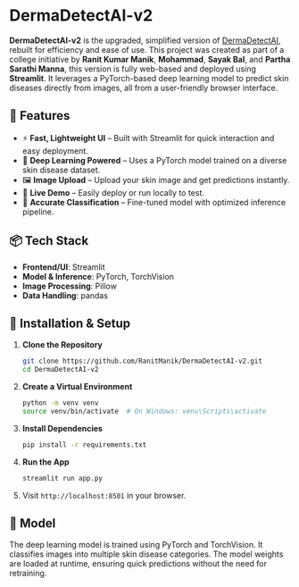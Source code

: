 # DermaDetectAI-v2

**DermaDetectAI-v2** is the upgraded, simplified version of [DermaDetectAI](https://github.com/RanitManik/DermaDetectAI), rebuilt for efficiency and ease of use. This project was created as part of a college initiative by **Ranit Kumar Manik**, **Mohammad**, **Sayak Bal**, and **Partha Sarathi Manna**, this version is fully web-based and deployed using **Streamlit**. It leverages a PyTorch-based deep learning model to predict skin diseases directly from images, all from a user-friendly browser interface.

## 🚀 Features

- ⚡ **Fast, Lightweight UI** – Built with Streamlit for quick interaction and easy deployment.
- 🧠 **Deep Learning Powered** – Uses a PyTorch model trained on a diverse skin disease dataset.
- 🖼️ **Image Upload** – Upload your skin image and get predictions instantly.
- 🧪 **Live Demo** – Easily deploy or run locally to test.
- 🎯 **Accurate Classification** – Fine-tuned model with optimized inference pipeline.

## 📦 Tech Stack

- **Frontend/UI**: Streamlit
- **Model & Inference**: PyTorch, TorchVision
- **Image Processing**: Pillow
- **Data Handling**: pandas


## 🔧 Installation & Setup

1. **Clone the Repository**
   ```bash
   git clone https://github.com/RanitManik/DermaDetectAI-v2.git
   cd DermaDetectAI-v2
   ```

2. **Create a Virtual Environment**
   ```bash
   python -m venv venv
   source venv/bin/activate  # On Windows: venv\Scripts\activate
   ```

3. **Install Dependencies**
   ```bash
   pip install -r requirements.txt
   ```

4. **Run the App**
   ```bash
   streamlit run app.py
   ```

5. Visit `http://localhost:8501` in your browser.

## 🧠 Model

The deep learning model is trained using PyTorch and TorchVision. It classifies images into multiple skin disease categories. The model weights are loaded at runtime, ensuring quick predictions without the need for retraining.

